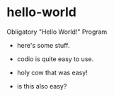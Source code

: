 hello-world
===========

Obligatory "Hello World!" Program

* here's some stuff.

* codio is quite easy to use.

* holy cow that was easy!
* is this also easy?